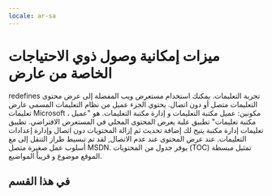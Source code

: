```yaml
---
locale: ar-sa
---
```


# ميزات إمكانية وصول ذوي الاحتياجات الخاصة من عارض

 redefines تجربة التعليمات. يمكنك استخدام مستعرض ويب المفضلة إلى عرض محتوى التعليمات متصل أو دون اتصال. يحتوي الجزء عميل من نظام التعليمات المسمى عارض تعليمات Microsoft ، مكونين: عميل مكتبة التعليمات و إدارة مكتبة التعليمات. هو "عميل مكتبة تعليمات" تطبيق علبة يعرض المحتوى المحلي في المستعرض الافتراضي. تطبيق تعليمات إدارة مكتبة يتيح لك إضافة تحديث ثم إزالة المحتويات دون اتصال وإدارة إعدادات التعليمات. 
عند عرض المحتوى عند عدم الاتصال, لقد تم تبسيط طراز التنقل إلى مع أسلوب عمل صغيرة متصل MSDN. يوفر جدول من المحتويات (TOC) تمثيل مبسطة الموقع موضوع و قريباً المواضيع. 

## في هذا القسم